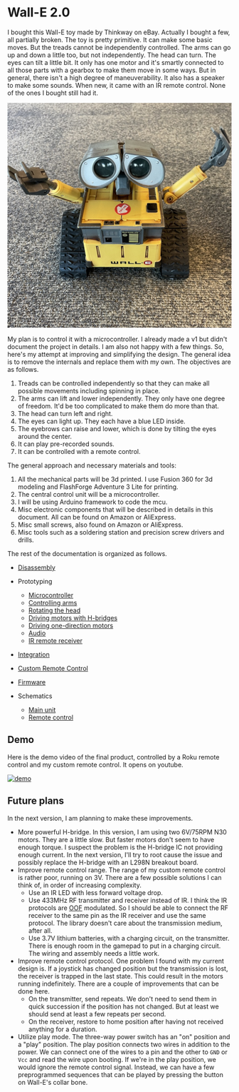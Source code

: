 # Wall-E 2.0

I bought this Wall-E toy made by Thinkway on eBay. Actually I bought a few, all partially  broken. The toy is pretty primitive. It can make some basic moves. But the treads cannot be independently controlled. The arms can go up and down a little too, but not independently. The head can turn. The eyes can tilt a little bit. It only has one motor and it's smartly connected to all those parts with a gearbox to make them move in some ways. But in general, there isn't a high degree of maneuverability. It also has a speaker to make some sounds. When new, it came with an IR remote control. None of the ones I bought still had it.

![wall-e](./media/IMG_1013.jpeg)

My plan is to control it with a microcontroller. I already made a v1 but didn't document the project in details. I am also not happy with a few things. So, here's my attempt at improving and simplifying the design. The general idea is to remove the internals and replace them with my own. The objectives are as follows.

1. Treads can be controlled independently so that they can make all possible movements including spinning in place.
1. The arms can lift and lower independently. They only have one degree of freedom. It'd be too complicated to make them do more than that.
1. The head can turn left and right.
1. The eyes can light up. They each have a blue LED inside.
1. The eyebrows can raise and lower, which is done by tilting the eyes around the center.
1. It can play pre-recorded sounds.
1. It can be controlled with a remote control.

The general approach and necessary materials and tools:
1. All the mechanical parts will be 3d printed. I use Fusion 360 for 3d modeling and FlashForge Adventure 3 Lite for printing.
1. The central control unit will be a microcontroller.
1. I will be using Arduino framework to code the mcu.
1. Misc electronic components that will be described in details in this document. All can be found on Amazon or AliExpress.
1. Misc small screws, also found on Amazon or AliExpress.
1. Misc tools such as a soldering station and precision screw drivers and drills.

The rest of the documentation is organized as follows.

* [Disassembly](disassembly.md)
* Prototyping
  - [Microcontroller](mcu.md)
  - [Controlling arms](arm.md)
  - [Rotating the head](head_rotation.md)
  - [Driving motors with H-bridges](hbridge.md)
  - [Driving one-direction motors](motor.md)
  - [Audio](audio.md)
  - [IR remote receiver](remote_receiver.md)

* [Integration](integration.md)

* [Custom Remote Control](remote_transmitter.md)

* [Firmware](firmware.md)

* Schematics
  - [Main unit](./schematic-main.svg)
  - [Remote control](./schematic-remote.svg)

## Demo

Here is the demo video of the final product, controlled by a Roku remote control and my custom remote control. It opens on youtube.

[![demo](http://img.youtube.com/vi/PiLhb5Huz5E/0.jpg)](http://www.youtube.com/watch?v=PiLhb5Huz5E)

## Future plans

In the next version, I am planning to make these improvements.

* More powerful H-bridge. In this version, I am using two 6V/75RPM N30 motors. They are a little slow. But faster motors don't seem to have enough torque. I suspect the problem is the H-bridge IC not providing enough current. In the next version, I'll try to root cause the issue and possibly replace the H-bridge with an L298N breakout board.
* Improve remote control range. The range of my custom remote control is rather poor, running on 3V. There are a few possible solutions I can think of, in order of increasing complexity.
  - Use an IR LED with less forward voltage drop.
  - Use 433MHz RF transmitter and receiver instead of IR. I think the IR protocols are [OOF](https://en.wikipedia.org/wiki/On–off_keying) modulated. So I should be able to connect the RF receiver to the same pin as the IR receiver and use the same protocol. The library doesn't care about the transmission medium, after all.
  - Use 3.7V lithium batteries, with a charging circuit, on the transmitter. There is enough room in the gamepad to put in a charging circuit. The wiring and assembly needs a little work.
* Improve remote control protocol. One problem I found with my current design is. If a joystick has changed position but the transmission is lost, the receiver is trapped in the last state. This could result in the motors running indefinitely. There are a couple of improvements that can be done here.
  - On the transmitter, send repeats. We don't need to send them in quick succession if the position has not changed. But at least we should send at least a few repeats per second.
  - On the receiver, restore to home position after having not received anything for a duration.
* Utilize play mode. The three-way power switch has an "on" position and a "play" position. The play position connects two wires in addition to the power. We can connect one of the wires to a pin and the other to `GND` or `Vcc` and read the wire upon booting. If we're in the play position, we would ignore the remote control signal. Instead, we can have a few preprogrammed sequences that can be played by pressing the button on Wall-E's collar bone.
